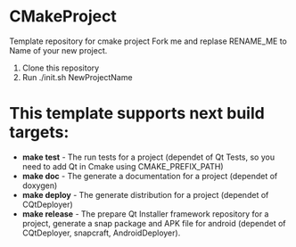 # CMakeProject
Template repository for cmake project
Fork me and replase RENAME_ME to Name of your new project.

1. Clone this repository 
2. Run ./init.sh NewProjectName 

# This template supports next build targets:
* **make test** - The run tests for a project (dependet of Qt Tests, so you need to add Qt in Cmake using CMAKE_PREFIX_PATH)
* **make doc** - The generate a documentation for a project (dependet of doxygen)
* **make deploy** - The generate distribution for a project (dependet of CQtDeployer)
* **make release** - The prepare Qt Installer framework repository for a project, generate a snap package and APK file for android (dependet of CQtDeployer,  snapcraft, AndroidDeployer). 
